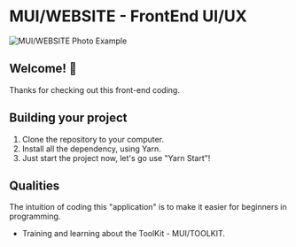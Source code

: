 # MUI/WEBSITE - FrontEnd UI/UX

![MUI/WEBSITE Photo Example](./assets/banner.png)

## Welcome! 👋

Thanks for checking out this front-end coding.

## Building your project

1. Clone the repository to your computer.
2. Install all the dependency, using Yarn.
3. Just start the project now, let's go use "Yarn Start"!

## Qualities

The intuition of coding this "application" is to make it easier for beginners in programming.

- Training and learning about the ToolKit - MUI/TOOLKIT.
